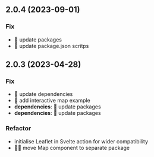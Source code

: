 ## 2.0.4 (2023-09-01)

### Fix

- 💫 update packages
- 💫 update package.json scritps

## 2.0.3 (2023-04-28)

### Fix

- 💫 update dependencies
- 💫 add interactive map example
- **dependencies**: 💫 update packages
- **dependencies**: 💫 update packages

### Refactor

- initialise Leaflet in Svelte action for wider compatibility
- 🏄🏽 move Map component to separate package
